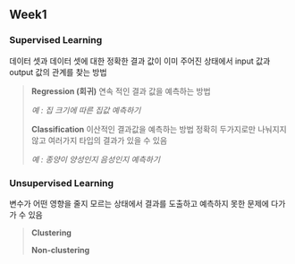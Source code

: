 ## Week1
### Supervised Learning
데이터 셋과 데이터 셋에 대한 정확한 결과 값이 이미 주어진 상태에서 input 값과 output 값의 관계를 찾는 방법
>**Regression (회귀)**
>연속 적인 결과 값을 예측하는 방법
>
>*예 : 집 크기에 따른 집값 예측하기*
>
>**Classification**
>이산적인 결과값을 예측하는 방법
>정확히 두가지로만 나눠지지 않고 여러가지 타입의 결과가 있을 수 있음
>
> *예 : 종양이 양성인지 음성인지 예측하기*

### Unsupervised Learning
변수가 어떤 영향을 줄지 모르는 상태에서 결과를 도출하고 예측하지 못한 문제에 다가가 수 있음

>**Clustering**
>
>
>**Non-clustering**
>
